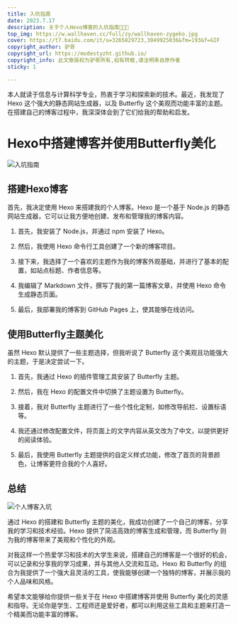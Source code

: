 ```yaml
---
title: 入坑指南
date: 2023.7.17
description: 关于个人Hexo博客的入坑指南🤪🤪🤪
top_img: https://w.wallhaven.cc/full/zy/wallhaven-zygeko.jpg
cover: https://t7.baidu.com/it/u=3265829723,3049925036&fm=193&f=GIF
copyright_author: 驴哥
copyright_url: https://modestyzht.github.io/
copyright_info: 此文章版权为驴哥所有,如有转载,请注明来自原作者
sticky: 1

---
```



本人就读于信息与计算科学专业，热衷于学习和探索新的技术。最近，我发现了 Hexo 这个强大的静态网站生成器，以及 Butterfly 这个美观而功能丰富的主题。在搭建自己的博客过程中，我深深体会到了它们给我的帮助和启发。


# Hexo中搭建博客并使用Butterfly美化

![入坑指南](https://gimg2.baidu.com/image_search/src=http%3A%2F%2Fss2.meipian.me%2Fusers%2F137250587%2Fd099130b40dd2c81de7a4610b14c916d.jpg%3Fmeipian-raw%2Fbucket%2Fivwen%2Fkey%2FdXNlcnMvMTM3MjUwNTg3L2QwOTkxMzBiNDBkZDJjODFkZTdhNDYxMGIxNGM5MTZkLmpwZw%3D%3D%2Fsign%2Fcf1931a6175a5bdda935fd68550341f9.jpg&refer=http%3A%2F%2Fss2.meipian.me&app=2002&size=f9999,10000&q=a80&n=0&g=0n&fmt=auto?sec=1692197227&t=147c93f626496c872a17dbea4c23ed02)

## 搭建Hexo博客

首先，我决定使用 Hexo 来搭建我的个人博客。Hexo 是一个基于 Node.js 的静态网站生成器，它可以让我方便地创建、发布和管理我的博客内容。

1. 首先，我安装了 Node.js，并通过 npm 安装了 Hexo。

2. 然后，我使用 Hexo 命令行工具创建了一个新的博客项目。

3. 接下来，我选择了一个喜欢的主题作为我的博客外观基础，并进行了基本的配置，如站点标题、作者信息等。

4. 我编辑了 Markdown 文件，撰写了我的第一篇博客文章，并使用 Hexo 命令生成静态页面。

5. 最后，我部署我的博客到 GitHub Pages 上，使其能够在线访问。

## 使用Butterfly主题美化

虽然 Hexo 默认提供了一些主题选择，但我听说了 Butterfly 这个美观且功能强大的主题，于是决定尝试一下。

1. 首先，我通过 Hexo 的插件管理工具安装了 Butterfly 主题。

2. 然后，我在 Hexo 的配置文件中切换了主题设置为 Butterfly。

3. 接着，我对 Butterfly 主题进行了一些个性化定制，如修改导航栏、设置标语等。

4. 我还通过修改配置文件，将页面上的文字内容从英文改为了中文，以提供更好的阅读体验。

5. 最后，我使用 Butterfly 主题提供的自定义样式功能，修改了首页的背景颜色，让博客更符合我的个人喜好。

## 总结

![个人博客入坑](https://pics3.baidu.com/feed/c2fdfc039245d6886c09e1385e92cb1bd31b24fd.jpeg?token=ea11114584f42e84824d9a3e646ecc2b&s=198C3C724148DCE90CF9F9D7000080B1)

通过 Hexo 的搭建和 Butterfly 主题的美化，我成功创建了一个自己的博客，分享我的学习和技术经验。Hexo 提供了简洁高效的博客生成和管理，而 Butterfly 则为我的博客带来了美观和个性化的外观。

对我这样一个热爱学习和技术的大学生来说，搭建自己的博客是一个很好的机会，可以记录和分享我的学习成果，并与其他人交流和互动。Hexo 和 Butterfly 的组合为我提供了一个强大且灵活的工具，使我能够创建一个独特的博客，并展示我的个人品味和风格。

希望本文能够给你提供一些关于在 Hexo 中搭建博客并使用 Butterfly 美化的灵感和指导。无论你是学生、工程师还是爱好者，都可以利用这些工具和主题来打造一个精美而功能丰富的博客。
